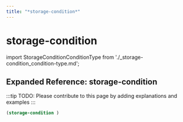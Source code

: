 ```yaml
---
title: "*storage-condition*"
---
```


# storage-condition

import StorageConditionConditionType from './_storage-condition_condition-type.md';

<StorageConditionConditionType />

## Expanded Reference: storage-condition

:::tip
TODO: Please contribute to this page by adding explanations and examples
:::

```lisp
(storage-condition )
```
